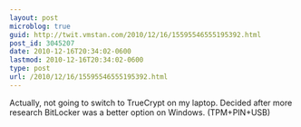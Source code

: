 ```yaml
---
layout: post
microblog: true
guid: http://twit.vmstan.com/2010/12/16/15595546555195392.html
post_id: 3045207
date: 2010-12-16T20:34:02-0600
lastmod: 2010-12-16T20:34:02-0600
type: post
url: /2010/12/16/15595546555195392.html
---
```

Actually, not going to switch to TrueCrypt on my laptop. Decided after more research BitLocker was a better option on Windows. (TPM+PIN+USB)
